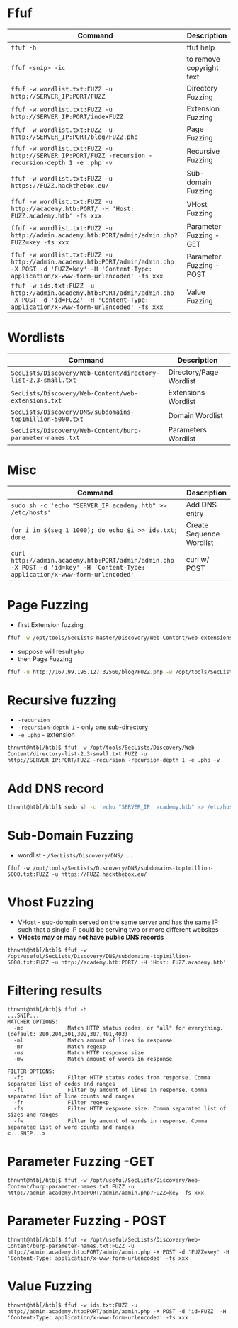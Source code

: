 # Ffuf

| **Command**                                                                                                                                                     | **Description**          |
| --------------------------------------------------------------------------------------------------------------------------------------------------------------- | ------------------------ |
| `ffuf -h`                                                                                                                                                       | ffuf help                |
| `ffuf <snip> -ic`                                                                                                                                               | to remove copyright text |
| `ffuf -w wordlist.txt:FUZZ -u http://SERVER_IP:PORT/FUZZ`                                                                                                       | Directory Fuzzing        |
| `ffuf -w wordlist.txt:FUZZ -u http://SERVER_IP:PORT/indexFUZZ`                                                                                                  | Extension Fuzzing        |
| `ffuf -w wordlist.txt:FUZZ -u http://SERVER_IP:PORT/blog/FUZZ.php`                                                                                              | Page Fuzzing             |
| `ffuf -w wordlist.txt:FUZZ -u http://SERVER_IP:PORT/FUZZ -recursion -recursion-depth 1 -e .php -v`                                                              | Recursive Fuzzing        |
| `ffuf -w wordlist.txt:FUZZ -u https://FUZZ.hackthebox.eu/`                                                                                                      | Sub-domain Fuzzing       |
| `ffuf -w wordlist.txt:FUZZ -u http://academy.htb:PORT/ -H 'Host: FUZZ.academy.htb' -fs xxx`                                                                     | VHost Fuzzing            |
| `ffuf -w wordlist.txt:FUZZ -u http://admin.academy.htb:PORT/admin/admin.php?FUZZ=key -fs xxx`                                                                   | Parameter Fuzzing - GET  |
| `ffuf -w wordlist.txt:FUZZ -u http://admin.academy.htb:PORT/admin/admin.php -X POST -d 'FUZZ=key' -H 'Content-Type: application/x-www-form-urlencoded' -fs xxx` | Parameter Fuzzing - POST |
| `ffuf -w ids.txt:FUZZ -u http://admin.academy.htb:PORT/admin/admin.php -X POST -d 'id=FUZZ' -H 'Content-Type: application/x-www-form-urlencoded' -fs xxx`       | Value Fuzzing            |

# Wordlists

| **Command**                                                   | **Description**         |
| ------------------------------------------------------------- | ----------------------- |
| `SecLists/Discovery/Web-Content/directory-list-2.3-small.txt` | Directory/Page Wordlist |
| `SecLists/Discovery/Web-Content/web-extensions.txt`           | Extensions Wordlist     |
| `SecLists/Discovery/DNS/subdomains-top1million-5000.txt`      | Domain Wordlist         |
| `SecLists/Discovery/Web-Content/burp-parameter-names.txt`     | Parameters Wordlist     |

# Misc

| **Command**                                                                                                                   | **Description**          |
| ----------------------------------------------------------------------------------------------------------------------------- | ------------------------ |
| `sudo sh -c 'echo "SERVER_IP academy.htb" >> /etc/hosts'`                                                                     | Add DNS entry            |
| `for i in $(seq 1 1000); do echo $i >> ids.txt; done`                                                                         | Create Sequence Wordlist |
| `curl http://admin.academy.htb:PORT/admin/admin.php -X POST -d 'id=key' -H 'Content-Type: application/x-www-form-urlencoded'` | curl w/ POST             |

# Page Fuzzing

- first Extension fuzzing

```bash
ffuf -w /opt/tools/SecLists-master/Discovery/Web-Content/web-extensions.txt -u http://167.99.195.127:32560/blog/indexFUZZ -ic

```

- suppose will result `php`
- then Page Fuzzing

```bash
ffuf -u http://167.99.195.127:32560/blog/FUZZ.php -w /opt/tools/SecLists-master/Discovery/Web-Content/directory-list-2.3-small.txt -ic -t 64
```

# Recursive fuzzing

- `-recursion`
- `-recursion-depth 1` - only one sub-directory
- `-e .php` - extension

```
thnwht@htb[/htb]$ ffuf -w /opt/tools/SecLists/Discovery/Web-Content/directory-list-2.3-small.txt:FUZZ -u http://SERVER_IP:PORT/FUZZ -recursion -recursion-depth 1 -e .php -v
```

# Add DNS record

```sh
thnwht@htb[/htb]$ sudo sh -c 'echo "SERVER_IP  academy.htb" >> /etc/hosts'
```

# Sub-Domain Fuzzing

- wordlist - `/SecLists/Discovery/DNS/...`

```
ffuf -w /opt/tools/SecLists/Discovery/DNS/subdomains-top1million-5000.txt:FUZZ -u https://FUZZ.hackthebox.eu/
```

# Vhost Fuzzing

- VHost - sub-domain served on the same server and has the same IP such that a single IP could be serving two or more different websites
- **VHosts may or may not have public DNS records**

```
thnwht@htb[/htb]$ ffuf -w /opt/useful/SecLists/Discovery/DNS/subdomains-top1million-5000.txt:FUZZ -u http://academy.htb:PORT/ -H 'Host: FUZZ.academy.htb'
```

# Filtering results

```
thnwht@htb[/htb]$ ffuf -h
...SNIP...
MATCHER OPTIONS:
  -mc              Match HTTP status codes, or "all" for everything. (default: 200,204,301,302,307,401,403)
  -ml              Match amount of lines in response
  -mr              Match regexp
  -ms              Match HTTP response size
  -mw              Match amount of words in response

FILTER OPTIONS:
  -fc              Filter HTTP status codes from response. Comma separated list of codes and ranges
  -fl              Filter by amount of lines in response. Comma separated list of line counts and ranges
  -fr              Filter regexp
  -fs              Filter HTTP response size. Comma separated list of sizes and ranges
  -fw              Filter by amount of words in response. Comma separated list of word counts and ranges
<...SNIP...>
```

# Parameter Fuzzing -GET

```
thnwht@htb[/htb]$ ffuf -w /opt/useful/SecLists/Discovery/Web-Content/burp-parameter-names.txt:FUZZ -u http://admin.academy.htb:PORT/admin/admin.php?FUZZ=key -fs xxx
```

# Parameter Fuzzing - POST

```
thnwht@htb[/htb]$ ffuf -w /opt/useful/SecLists/Discovery/Web-Content/burp-parameter-names.txt:FUZZ -u http://admin.academy.htb:PORT/admin/admin.php -X POST -d 'FUZZ=key' -H 'Content-Type: application/x-www-form-urlencoded' -fs xxx
```

# Value Fuzzing

```
thnwht@htb[/htb]$ ffuf -w ids.txt:FUZZ -u http://admin.academy.htb:PORT/admin/admin.php -X POST -d 'id=FUZZ' -H 'Content-Type: application/x-www-form-urlencoded' -fs xxx
```
